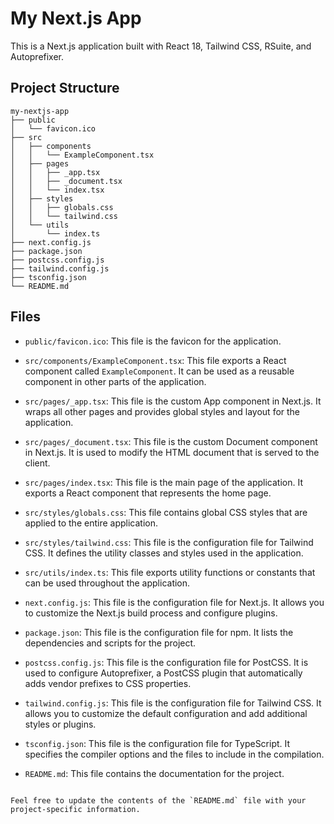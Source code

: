 # My Next.js App

This is a Next.js application built with React 18, Tailwind CSS, RSuite, and Autoprefixer.

## Project Structure

```
my-nextjs-app
├── public
│   └── favicon.ico
├── src
│   ├── components
│   │   └── ExampleComponent.tsx
│   ├── pages
│   │   ├── _app.tsx
│   │   ├── _document.tsx
│   │   └── index.tsx
│   ├── styles
│   │   ├── globals.css
│   │   └── tailwind.css
│   └── utils
│       └── index.ts
├── next.config.js
├── package.json
├── postcss.config.js
├── tailwind.config.js
├── tsconfig.json
└── README.md
```

## Files

- `public/favicon.ico`: This file is the favicon for the application.

- `src/components/ExampleComponent.tsx`: This file exports a React component called `ExampleComponent`. It can be used as a reusable component in other parts of the application.

- `src/pages/_app.tsx`: This file is the custom App component in Next.js. It wraps all other pages and provides global styles and layout for the application.

- `src/pages/_document.tsx`: This file is the custom Document component in Next.js. It is used to modify the HTML document that is served to the client.

- `src/pages/index.tsx`: This file is the main page of the application. It exports a React component that represents the home page.

- `src/styles/globals.css`: This file contains global CSS styles that are applied to the entire application.

- `src/styles/tailwind.css`: This file is the configuration file for Tailwind CSS. It defines the utility classes and styles used in the application.

- `src/utils/index.ts`: This file exports utility functions or constants that can be used throughout the application.

- `next.config.js`: This file is the configuration file for Next.js. It allows you to customize the Next.js build process and configure plugins.

- `package.json`: This file is the configuration file for npm. It lists the dependencies and scripts for the project.

- `postcss.config.js`: This file is the configuration file for PostCSS. It is used to configure Autoprefixer, a PostCSS plugin that automatically adds vendor prefixes to CSS properties.

- `tailwind.config.js`: This file is the configuration file for Tailwind CSS. It allows you to customize the default configuration and add additional styles or plugins.

- `tsconfig.json`: This file is the configuration file for TypeScript. It specifies the compiler options and the files to include in the compilation.

- `README.md`: This file contains the documentation for the project.
```

Feel free to update the contents of the `README.md` file with your project-specific information.